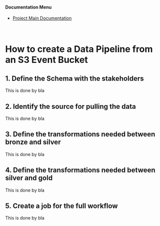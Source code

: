 #### Documentation Menu
- [Project Main Documentation](../../../README.md)
<br><br><br>

# How to create a Data Pipeline from an S3 Event Bucket

## 1. Define the Schema with the stakeholders
This is done by bla

## 2. Identify the source for pulling the data
This is done by bla

## 3. Define the transformations needed between bronze and silver
This is done by bla

## 4. Define the transformations needed between silver and gold
This is done by bla

## 5. Create a job for the full workflow
This is done by bla